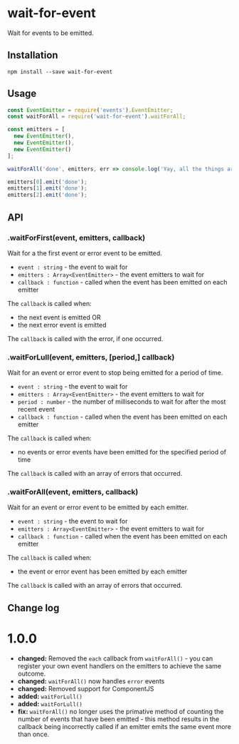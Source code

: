 # wait-for-event

Wait for events to be emitted.

## Installation

    npm install --save wait-for-event

## Usage
  
```js
const EventEmitter = require('events').EventEmitter;
const waitForAll = require('wait-for-event').waitForAll;

const emitters = [
  new EventEmitter(),
  new EventEmitter(),
  new EventEmitter()
];

waitForAll('done', emitters, err => console.log('Yay, all the things are done!'));

emitters[0].emit('done');
emitters[1].emit('done');
emitters[2].emit('done');

```

## API

### .waitForFirst(event, emitters, callback)

Wait for a the first event or error event to be emitted.

- `event : string` - the event to wait for
- `emitters : Array<EventEmitter>` - the event emitters to wait for
- `callback : function` - called when the event has been emitted on each emitter

The `callback` is called when:
- the next event is emitted OR
- the next error event is emitted

The `callback` is called with the error, if one occurred.

### .waitForLull(event, emitters, [period,] callback)

Wait for an event or error event to stop being emitted for a period of time.

- `event : string` - the event to wait for
- `emitters : Array<EventEmitter>` - the event emitters to wait for
- `period : number` - the number of milliseconds to wait for after the most recent event
- `callback : function` - called when the event has been emitted on each emitter

The `callback` is called when:
- no events or error events have been emitted for the specified period of time

The `callback` is called with an array of errors that occurred.

### .waitForAll(event, emitters, callback)

Wait for an event or error event to be emitted by each emitter.

- `event : string` - the event to wait for
- `emitters : Array<EventEmitter>` - the event emitters to wait for
- `callback : function` - called when the event has been emitted on each emitter

The `callback` is called when:
- the event or error event has been emitted by each emitter

The `callback` is called with an array of errors that occurred.

## Change log

# 1.0.0

- **changed:** Removed the `each` callback from `waitForAll()` - you can register your own event handlers on the emitters to achieve the same outcome.
- **changed:** `waitForAll()` now handles `error` events 
- **changed:** Removed support for ComponentJS 
- **added:** `waitForLull()`
- **added:** `waitForLull()`
- **fix:** `waitForAll()` no longer uses the primative method of counting the number of events that have been emitted - this method results in the callback being incorrectly called if an emitter emits the same event more than once. 